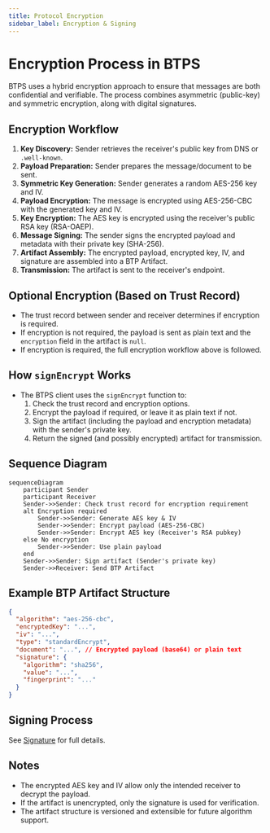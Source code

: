```yaml
---
title: Protocol Encryption
sidebar_label: Encryption & Signing
---
```


# Encryption Process in BTPS

BTPS uses a hybrid encryption approach to ensure that messages are both confidential and verifiable. The process combines asymmetric (public-key) and symmetric encryption, along with digital signatures.

## Encryption Workflow

1. **Key Discovery:** Sender retrieves the receiver's public key from DNS or `.well-known`.
2. **Payload Preparation:** Sender prepares the message/document to be sent.
3. **Symmetric Key Generation:** Sender generates a random AES-256 key and IV.
4. **Payload Encryption:** The message is encrypted using AES-256-CBC with the generated key and IV.
5. **Key Encryption:** The AES key is encrypted using the receiver's public RSA key (RSA-OAEP).
6. **Message Signing:** The sender signs the encrypted payload and metadata with their private key (SHA-256).
7. **Artifact Assembly:** The encrypted payload, encrypted key, IV, and signature are assembled into a BTP Artifact.
8. **Transmission:** The artifact is sent to the receiver's endpoint.

## Optional Encryption (Based on Trust Record)
- The trust record between sender and receiver determines if encryption is required.
- If encryption is not required, the payload is sent as plain text and the `encryption` field in the artifact is `null`.
- If encryption is required, the full encryption workflow above is followed.

## How `signEncrypt` Works
- The BTPS client uses the `signEncrypt` function to:
  1. Check the trust record and encryption options.
  2. Encrypt the payload if required, or leave it as plain text if not.
  3. Sign the artifact (including the payload and encryption metadata) with the sender's private key.
  4. Return the signed (and possibly encrypted) artifact for transmission.

## Sequence Diagram

```mermaid
sequenceDiagram
    participant Sender
    participant Receiver
    Sender->>Sender: Check trust record for encryption requirement
    alt Encryption required
        Sender->>Sender: Generate AES key & IV
        Sender->>Sender: Encrypt payload (AES-256-CBC)
        Sender->>Sender: Encrypt AES key (Receiver's RSA pubkey)
    else No encryption
        Sender->>Sender: Use plain payload
    end
    Sender->>Sender: Sign artifact (Sender's private key)
    Sender->>Receiver: Send BTP Artifact
```

## Example BTP Artifact Structure

```json
{
  "algorithm": "aes-256-cbc",
  "encryptedKey": "...",
  "iv": "...",
  "type": "standardEncrypt",
  "document": "...", // Encrypted payload (base64) or plain text
  "signature": {
    "algorithm": "sha256",
    "value": "...",
    "fingerprint": "..."
  }
}
```

## Signing Process

See [Signature](/docs/protocol/security/signature-verification) for full details.

## Notes
- The encrypted AES key and IV allow only the intended receiver to decrypt the payload.
- If the artifact is unencrypted, only the signature is used for verification.
- The artifact structure is versioned and extensible for future algorithm support. 
